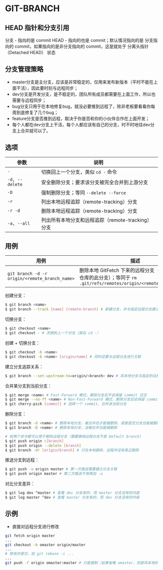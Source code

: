 # GIT-BRANCH

## HEAD 指针和分支引用

分支 - 指向的是 commit
HEAD - 指向的也是 commit；默认情况指向的是 分支指向的 commit，如果指向的是非分支指向的 commit，这是就处于 分离头指针（Detached HEAD） 状态


## 分支管理策略

* master分支是主分支，应该是非常稳定的，仅用来发布新版本（平时不能在上面干活），因此要时刻与远程同步；
* dev分支是开发分支，是不稳定的，团队所有成员都需要在上面工作，所以也需要与远程同步；
* bug分支只用于在本地修复bug，就没必要推到远程了，除非老板要看看你每周到底修复了几个bug；
* feature分支是否推到远程，取决于你是否和你的小伙伴合作在上面开发；
* 每个人都在dev分支上干活，每个人都应该有自己的分支，时不时地往dev分支上合并就可以了。

## 选项

| 参数           | 说明                                              |
| -------------- | ------------------------------------------------- |
| `-`            | 切换回上一个分支，类似 `cd -` 命令                |
| `-d, --delete` | 安全删除分支；要求该分支被完全合并到上游分支      |
| `-D`           | 强制删除分支；等同 `--delete --force`             |
| `-r`           | 列出本地远程追踪（remote-tracking）分支           |
| `-r -d`        | 删除本地远程追踪（remote-tracking）分支           |
| `-a, --all`    | 列出所有本地分支和远程追踪（remote-tracking）分支 |

## 用例

| 用例                                           | 描述                                                                                                                    |
| ---------------------------------------------- | ----------------------------------------------------------------------------------------------------------------------- |
| `git branch -d -r origin/<remote_branch_name>` | 删除本地 GitFetch 下来的远程分支（不会删除远程仓库的此分支）；等同于 `rm .git/refs/remotes/origin/<remote_branch_name>` |

创建分支：

```sh
$ git branch <name>
$ git branch --track [name] [remote-branch] # 新建分支，并与指定远程分支建立追踪关系
```

切换分支：

```sh
$ git checkout <name>
$ git checkout - # 求换到上一个分支（类似 cd -）
```

创建 + 切换分支：

```sh
$ git checkout -b <name>
$ git checkout -b <name> [origin/name] # 同时还要与远程分支进行关联
```

建立分支追踪关系：

```sh
$ git branch --set-upstream-to=origin/<branch> dev # 将本地分支与指定的远程分支建立追踪关系
```

合并某分支到当前分支：

```sh
$ git merge <name> # Fast-Forward 模式，删除分支后不会保留 commit 日志
$ git merge --no-ff <name> # Non-Fast-Forward 模式，删除分支后会保留 commit 日志（推荐）
$ git cherry-pick [commit] # 选择一个 commit，合并进当前分支
```

删除分支：

```sh
$ git branch -d <name> # 删除本地分支，被合并后才能被删除，或者是空分支也能被删除
$ git branch -D <name> # 删除本地分支，没被合并也能被删除
```

```sh
# 前两个命令都可以用于删除远程分支（需要确保远程分支不是 Default branch）
$ git push origin :[branch]
$ git push origin --delete [branch]
$ git branch -dr [origin/branch] # 只在本地删除，远程并没有真正删除
```

推送分支到远程：

```sh
$ git push -u origin master # 第一次推送需要建立分支关联
$ git push origin master # 第二次推送不用再加 -u
```

对比分支差异：

```sh
$ git log dev ^master # 查看 dev 分支有的，而 master 分支没有的内容
$ git log master ^dev # 查看 master 分支有的，而 dev 分支没有的内容
```

## 示例

* 直接对远程分支进行修改

```sh
git fetch origin master
...
git checkout -b omaster origin/master
...
# 修改并提交，如 git rebase -i ...
...
git push -f origin omaster:master # 只能强制（如果省略 omaster，则是将本地的 master 推送到远程的 master）
```
